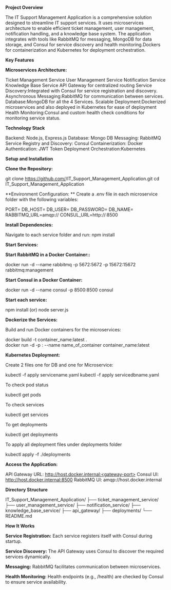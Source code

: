 **Project Overview**

The IT Support Management Application is a comprehensive solution designed to streamline IT support services. It uses microservices architecture to enable efficient ticket management, user management, notification handling, and a knowledge base system. The application integrates with tools like RabbitMQ for messaging, MongoDB for data storage, and Consul for service discovery and health monitoring.Dockers for containerization and Kubernetes for deployment orchestration.

**Key Features**

**Microservices Architecture:**

Ticket Management Service
User Management Service
Notification Service
Knowledge Base Service
API Gateway for centralized routing
Service Discovery:Integrated with Consul for service registration and discovery.
Asynchronous Messaging:RabbitMQ for communication between services.
Database:MongoDB for all the 4 Services.
Scalable Deployment:Dockerized microservices and also deployed in Kubernetes for ease of deployment
Health Monitoring:Consul and custom health check conditions for monitoring service status.

**Technology Stack**

Backend: Node.js, Express.js
Database: Mongo DB
Messaging: RabbitMQ
Service Registry and Discovery: Consul
Containerization: Docker
Authentication: JWT Token
Deployment Orchestration:Kubernetes

**Setup and Installation**

**Clone the Repository:**

git clone https://github.com/<username>/IT_Support_Management_Application.git
cd IT_Support_Management_Application

**Environment Configuration:
**
Create a .env file in each microservice folder with the following variables:


PORT=<port-number>
DB_HOST=<database-host>
DB_USER=<database-user>
DB_PASSWORD=<database-password>
DB_NAME=<database-name>
RABBITMQ_URL=amqp://<rabbitmq-host>
CONSUL_URL=http://<consul-host>:8500

**Install Dependencies:** 

Navigate to each service folder and run: npm install

**Start Services:**

**Start RabbitMQ in a Docker Container::**

docker run -d --name rabbitmq -p 5672:5672 -p 15672:15672 rabbitmq:management

**Start Consul in a Docker Container:**

docker run -d --name consul -p 8500:8500 consul

**Start each service:**

npm install (or) node server.js 

**Dockerize the Services:**

Build and run Docker containers for the microservices:

docker build -t container_name:latest .    
docker run -d -p <port>:<port> --name name_of_container container_name:latest

**Kubernetes Deployment:**

Create 2 files one for DB and one for Microservice:

kubectl -f apply servicename.yaml
kubectl -f apply servicedbname.yaml

To check pod status

kubectl get pods

To check services

kubectl get services

To get deployments

kubectl get deployments

To apply all deployment files under deployments folder

kubectl apply -f ./deployments

**Access the Application:**

API Gateway URL: http://host.docker.internal:<gateway-port>
Consul UI: http://host.docker.internal:8500
RabbitMQ UI: amqp://host.docker.internal

**Directory Structure**

IT_Support_Management_Application/
├── ticket_management_service/
├── user_management_service/
├── notification_service/
├── knowledge_base_service/
├── api_gateway/
├── deployments/
└── README.md

**How It Works**

**Service Registration:**
Each service registers itself with Consul during startup.

**Service Discovery:**
The API Gateway uses Consul to discover the required services dynamically.

**Messaging:**
RabbitMQ facilitates communication between microservices.

**Health Monitoring:**
Health endpoints (e.g., /health) are checked by Consul to ensure service availability.
